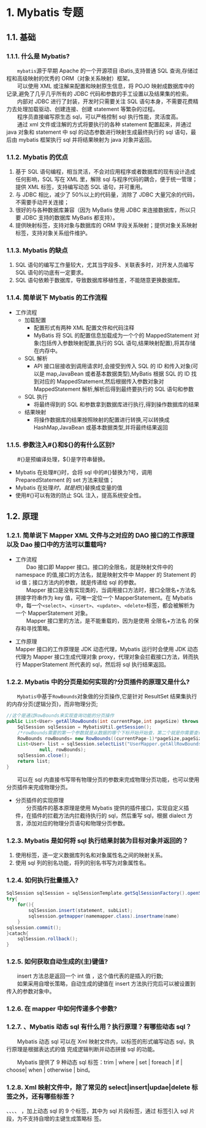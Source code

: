 # 1. Mybatis 专题

## 1.1. 基础

### 1.1.1. 什么是 Mybatis?

&emsp;&emsp;`mybatis`源于早期 Apache 的一个开源项目 iBatis,支持普通 SQL 查询,存储过程和高级映射的优秀的 ORM（对象关系映射）框架。<br>
&emsp;&emsp;可以使用 XML 或注解来配置和映射原生信息，将 POJO 映射成数据库中的记录,避免了几乎几乎所有的 JDBC 代码和参数的手工设置以及结果集的检索。<br>
&emsp;&emsp;内部对 JDBC 进行了封装，开发时只需要关注 SQL 语句本身，不需要花费精力去处理加载驱动、创建连接、创建 statement 等繁杂的过程。<br>
&emsp;&emsp;程序员直接编写原生态 sql，可以严格控制 sql 执行性能，灵活度高。<br>
&emsp;&emsp;通过 xml 文件或注解的方式将要执行的各种 statement 配置起来，并通过 java 对象和 statement 中 sql 的动态参数进行映射生成最终执行的 sql 语句，最后由 mybatis 框架执行 sql 并将结果映射为 java 对象并返回。

### 1.1.2. Mybatis 的优点

1. 基于 SQL 语句编程，相当灵活，不会对应用程序或者数据库的现有设计造成任何影响，SQL 写在 XML 里，解除 sql 与程序代码的耦合，便于统一管理；提供 XML 标签，支持编写动态 SQL 语句，并可重用。
2. 与 JDBC 相比，减少了 50%以上的代码量，消除了 JDBC 大量冗余的代码，不需要手动开关连接；
3. 很好的与各种数据库兼容（因为 MyBatis 使用 JDBC 来连接数据库，所以只要 JDBC 支持的数据库 MyBatis 都支持）。
4. 提供映射标签，支持对象与数据库的 ORM 字段关系映射；提供对象关系映射标签，支持对象关系组件维护。

### 1.1.3. Mybatis 的缺点

1. SQL 语句的编写工作量较大，尤其当字段多、关联表多时，对开发人员编写 SQL 语句的功底有一定要求。
2. SQL 语句依赖于数据库，导致数据库移植性差，不能随意更换数据库。

### 1.1.4. 简单说下 Mybatis 的工作流程

- 工作流程
  - 加载配置
    - 配置形式有两种 XML 配置文件和代码注释
    - MyBatis 将 SQL 的配置信息加载成为一个个的 MappedStatement 对象(包括传入参数映射配置,执行的 SQL 语句,结果映射配置),将其存储在内存中。
  - SQL 解析
    - API 接口层接收到调用请求时,会接受到传入 SQL 的 ID 和传入对象(可以是 map,JavaBean 或者基本数据类型),MyBatis 根据 SQL 的 ID 找到对应的 MappedStatement,然后根据传入参数对象对 MappedStatement 解析,解析后得到最终要执行的 SQL 语句和参数
  - SQL 执行
    - 将最终得到的 SQL 和参数拿到数据库进行执行,得到操作数据库的结果
  - 结果映射
    - 将操作数据库的结果按照映射的配置进行转换,可以转换成 HashMap,JavaBean 或基本数据类型,并将最终结果返回

### 1.1.5. 参数注入#{}和${}的有什么区别?

&emsp;&emsp;#{}是预编译处理，${}是字符串替换。

- Mybatis 在处理#{}时，会将 sql 中的#{}替换为?号，调用 PreparedStatement 的 set 方法来赋值；
- Mybatis 在处理${}时，就是把${}替换成变量的值
- 使用#{}可以有效的防止 SQL 注入，提高系统安全性。

## 1.2. 原理

### 1.2.1. 简单说下 Mapper XML 文件与之对应的 DAO 接口的工作原理以及 Dao 接口中的方法可以重载吗?

- 工作流程<br>
  &emsp;&emsp;Dao 接口即 Mapper 接口。接口的全限名，就是映射文件中的 namespace 的值,接口的方法名，就是映射文件中 Mapper 的 Statement 的 id 值；接口方法内的参数，就是传递给 sql 的参数。<br>
  &emsp;&emsp;Mapper 接口是没有实现类的，当调用接口方法时，接口全限名+方法名拼接字符串作为 key 值，可唯一定位一个 MapperStatement。在 Mybatis 中，每一个`<select>`、`<insert>`、`<update>`、`<delete>`标签，都会被解析为一个 MapperStatement 对象。<br>
  &emsp;&emsp;Mapper 接口里的方法，是不能重载的，因为是使用 全限名+方法名 的保存和寻找策略。

- 工作原理<br>
  Mapper 接口的工作原理是 JDK 动态代理，Mybatis 运行时会使用 JDK 动态代理为 Mapper 接口生成代理对象 proxy，代理对象会拦截接口方法，转而执行 MapperStatement 所代表的 sql，然后将 sql 执行结果返回。

### 1.2.2. Mybatis 中的分页是如何实现的?分页插件的原理又是什么?

&emsp;&emsp;`Mybatis`中基于`RowBounds`对象做的分页操作,它是针对 ResultSet 结果集执行的内存分页(逻辑分页)，而非物理分页;<br>

```java
//这个是通过RowBounds来实现查询功能的分页操作
public List<User> getAllRowBounds(int currentPage,int pageSize) throws IOException {
    SqlSession sqlSession = MybatisUtil.getSession();
    /*rowBounds需要的第一个参数就是从数据的哪个下标开始开始查，第二个就是你需要查询的条数*/
    RowBounds rowBounds= new RowBounds((currentPage-1)*pageSize,pageSize);
    List<User> list = sqlSession.selectList("UserMapper.getAllRowBounds",
            null, rowBounds);
    sqlSession.close();
    return list;
}
```

&emsp;&emsp;可以在 sql 内直接书写带有物理分页的参数来完成物理分页功能，也可以使用分页插件来完成物理分页。<br>

- 分页插件的实现原理<br>
  &emsp;&emsp;分页插件的基本原理是使用 Mybatis 提供的插件接口，实现自定义插件，在插件的拦截方法内拦截待执行的 sql，然后重写 sql，根据 dialect 方言，添加对应的物理分页语句和物理分页参数。

### 1.2.3. Mybatis 是如何将 sql 执行结果封装为目标对象并返回的？
1. 使用<resultMap>标签，逐一定义数据库列名和对象属性名之间的映射关系。
2. 使用 sql 列的别名功能，将列的别名书写为对象属性名。

### 1.2.4. 如何执行批量插入?
``` java
SqlSession sqlSession = sqlSessionTemplate.getSqlSessionFactory().openSession(ExecutorType.BATCH, false);
try{
    for(){
        sqlSession.insert(statement, subList);
        sqlsession.getmapper(namemapper.class).insertname(name)
    }
sqlsession.commit();
}catach{
    sqlSession.rollback();
}
```

### 1.2.5. 如何获取自动生成的(主)键值?
&emsp;&emsp;insert 方法总是返回一个 int 值 ，这个值代表的是插入的行数;<br>
&emsp;&emsp;如果采用自增长策略，自动生成的键值在 insert 方法执行完后可以被设置到传入的参数对象中。

### 1.2.6. 在 mapper 中如何传递多个参数?

### 1.2.7. 、Mybatis 动态 sql 有什么用？执行原理？有哪些动态 sql？
&emsp;&emsp;Mybatis 动态 sql 可以在 Xml 映射文件内，以标签的形式编写动态 sql，执行原理是根据表达式的值 完成逻辑判断并动态拼接 sql 的功能。

&emsp;&emsp;Mybatis 提供了 9 种动态 sql 标签：trim | where | set | foreach | if | choose| when | otherwise | bind。

### 1.2.8. Xml 映射文件中，除了常见的 select|insert|updae|delete 标签之外，还有哪些标签？
<resultMap>、<parameterMap>、<sql>、<include>、
<selectKey>，加上动态 sql 的 9 个标签，其中<sql>为 sql 片段标签，通过
<include>标签引入 sql 片段，<selectKey>为不支持自增的主键生成策略标
签。